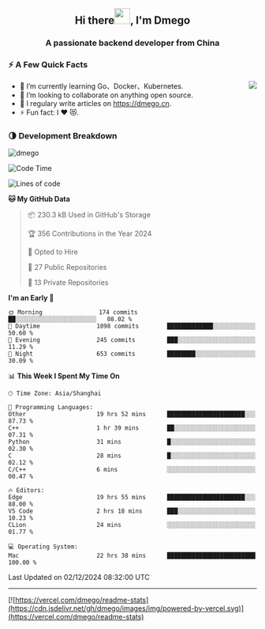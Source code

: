 <h2 align="center">Hi there<img src="https://cdn.jsdelivr.net/gh/dmego/images/img/Hi.gif" height="32" />, I'm Dmego </h2>
<h3 align="center">A passionate backend developer from China</h3>

### ⚡️ A Few Quick Facts

<img align="right" src="https://readme-stats-dmego.vercel.app/api?username=dmego&show_icons=true&icon_color=1573B3&hide_title=true&text_color=718096&bg_color=00000000&hide_border=true"/>

<ul>
    <li> 🌱 I’m currently learning Go、Docker、Kubernetes.</li>
    <li> 👯 I’m looking to collaborate on anything open source.</li>
    <li> 📝 I regulary write articles on <a href="https://dmego.cn">https://dmego.cn</a>.</li>
    <li> ⚡ Fun fact: I ❤️ 😻.</li>
</ul>

### 🌗 Development Breakdown

<img src="https://komarev.com/ghpvc/?username=dmego" alt="dmego" />

<!--START_SECTION:waka-->
![Code Time](http://img.shields.io/badge/Code%20Time-3%2C138%20hrs%2043%20mins-blue)

![Lines of code](https://img.shields.io/badge/From%20Hello%20World%20I%27ve%20Written-677.3%20thousand%20lines%20of%20code-blue)

**🐱 My GitHub Data** 

> 📦 230.3 kB Used in GitHub's Storage 
 > 
> 🏆 356 Contributions in the Year 2024
 > 
> 💼 Opted to Hire
 > 
> 📜 27 Public Repositories 
 > 
> 🔑 13 Private Repositories 
 > 
**I'm an Early 🐤** 

```text
🌞 Morning                174 commits         ██░░░░░░░░░░░░░░░░░░░░░░░   08.02 % 
🌆 Daytime                1098 commits        █████████████░░░░░░░░░░░░   50.60 % 
🌃 Evening                245 commits         ███░░░░░░░░░░░░░░░░░░░░░░   11.29 % 
🌙 Night                  653 commits         ████████░░░░░░░░░░░░░░░░░   30.09 % 
```


📊 **This Week I Spent My Time On** 

```text
🕑︎ Time Zone: Asia/Shanghai

💬 Programming Languages: 
Other                    19 hrs 52 mins      ██████████████████████░░░   87.73 % 
C++                      1 hr 39 mins        ██░░░░░░░░░░░░░░░░░░░░░░░   07.31 % 
Python                   31 mins             █░░░░░░░░░░░░░░░░░░░░░░░░   02.30 % 
C                        28 mins             █░░░░░░░░░░░░░░░░░░░░░░░░   02.12 % 
C/C++                    6 mins              ░░░░░░░░░░░░░░░░░░░░░░░░░   00.47 % 

🔥 Editors: 
Edge                     19 hrs 55 mins      ██████████████████████░░░   88.00 % 
VS Code                  2 hrs 18 mins       ███░░░░░░░░░░░░░░░░░░░░░░   10.23 % 
CLion                    24 mins             ░░░░░░░░░░░░░░░░░░░░░░░░░   01.77 % 

💻 Operating System: 
Mac                      22 hrs 38 mins      █████████████████████████   100.00 % 
```


 Last Updated on 02/12/2024 08:32:00 UTC
<!--END_SECTION:waka-->

---

[![https://vercel.com/dmego/readme-stats](https://cdn.jsdelivr.net/gh/dmego/images/img/powered-by-vercel.svg)](https://vercel.com/dmego/readme-stats)

